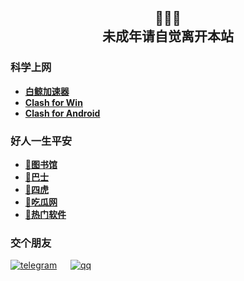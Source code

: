 <h2 align="center">🔞🔞🔞<br>未成年请自觉离开本站</h2>

### 科学上网
- **[白鲸加速器](https://www.bjch123.com/?mid=3002)**
- **[Clash for Win](https://github.com/Fndroid/clash_for_windows_pkg/releases)**
- **[Clash for Android](https://github.com/Kr328/ClashForAndroid/releases)**

### 好人一生平安
- **[🏫图书馆](http://f6z.cn/2MQtB)**
- **[🚌巴士](http://f6z.cn/hXkg8)**
- **[🐅四虎](http://f6z.cn/PInVH)**
- **[🍉吃瓜网](https://github.com/51chigua/)**
- **[🛒热门软件](https://github.com/51kanpian/51kanpian/blob/main/002/01.md)**
### 交个朋友
 [![telegram](https://user-images.githubusercontent.com/128218225/226099755-9340f4e0-ff3b-476a-9fb1-02d951cda2b0.png)](http://t.me/whaogx) &emsp; [![qq](https://user-images.githubusercontent.com/128218225/226190191-df275f46-a4c6-4c8d-91d8-aa0efd762561.jpg)](https://qq.cn.hn/HSx)
